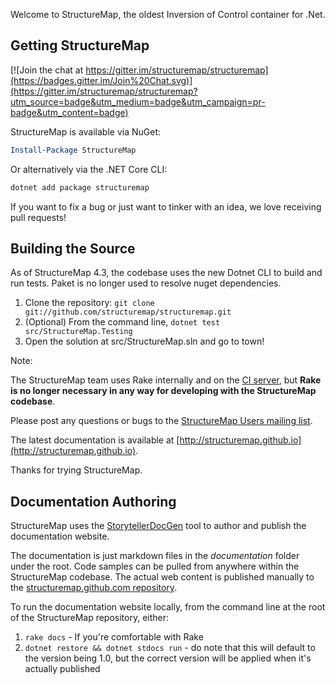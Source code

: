 Welcome to StructureMap, the oldest Inversion of Control container for .Net. 

Getting StructureMap
--------------------

[![Join the chat at https://gitter.im/structuremap/structuremap](https://badges.gitter.im/Join%20Chat.svg)](https://gitter.im/structuremap/structuremap?utm_source=badge&utm_medium=badge&utm_campaign=pr-badge&utm_content=badge)

StructureMap is available via NuGet:

```PowerShell
Install-Package StructureMap
```

Or alternatively via the .NET Core CLI:

```bash
dotnet add package structuremap
```


If you want to fix a bug or just want to tinker with an idea,
we love receiving pull requests!

Building the Source
-------------------

As of StructureMap 4.3, the codebase uses the new Dotnet CLI to build and run tests. Paket is no longer used
to resolve nuget dependencies.

1. Clone the repository: `git clone git://github.com/structuremap/structuremap.git`
1. (Optional) From the command line, `dotnet test src/StructureMap.Testing`
1. Open the solution at src/StructureMap.sln and go to town! 

Note:

The StructureMap team uses Rake internally and on the [CI server](http://build.fubu-project.org/project.html?projectId=StructureMap3), but **Rake is no longer necessary in any way for developing with the StructureMap codebase**. 

Please post any questions or bugs to the
[StructureMap Users mailing list](https://groups.google.com/forum/#!forum/structuremap-users).

The latest documentation is available at [http://structuremap.github.io](http://structuremap.github.io).

Thanks for trying StructureMap.


Documentation Authoring
-----------------------

StructureMap uses the [StorytellerDocGen](http://storyteller.github.io/documentation/docs/) tool to author and publish the documentation website. 

The documentation is just markdown files in the *documentation* folder under the root. Code samples can be pulled from anywhere within the StructureMap codebase.
The actual web content is published manually to the [structuremap.github.com repository](https://github.com/structuremap/structuremap.github.com).

To run the documentation website locally, from the command line at the root of the StructureMap repository, either:

1. `rake docs` - If you're comfortable with Rake
1. `dotnet restore && dotnet stdocs run` - do note that this will default to the version being 1.0, but the correct version will be applied when it's actually published


